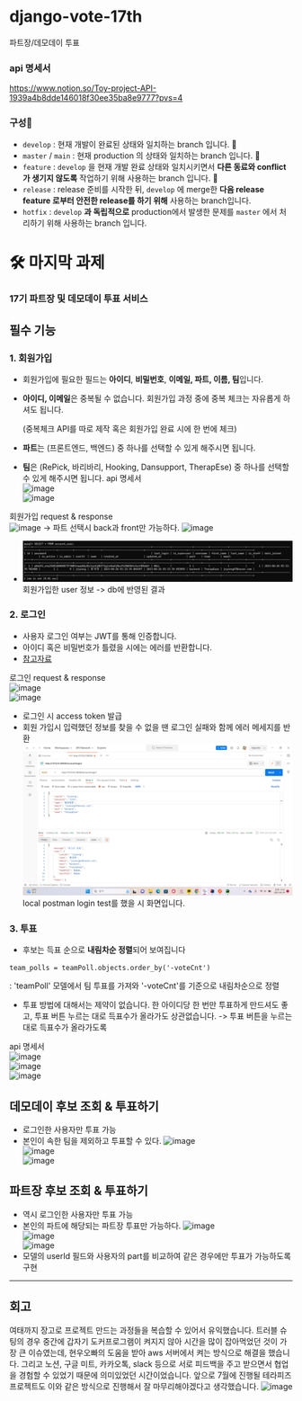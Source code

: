 # django-vote-17th
파트장/데모데이 투표

### api 명세서
https://www.notion.so/Toy-project-API-1939a4b8dde146018f30ee35ba8e9777?pvs=4

### 구성🍒

- `develop` : 현재 개발이 완료된 상태와 일치하는 branch 입니다. 🍒
- `master` / `main` : 현재 production 의 상태와 일치하는 branch 입니다. 🍒
- `feature` : `develop` 을 현재 개발 완료 상태와 일치시키면서 **다른 동료와 conflict가 생기지 않도록** 작업하기 위해 사용하는 branch 입니다. 🍒
- `release` : release 준비를 시작한 뒤, `develop` 에 merge한 **다음 release feature 로부터 안전한 release를 하기 위해** 사용하는 branch입니다.
- `hotfix` : `develop` **과 독립적으로** production에서 발생한 문제를 `master` 에서 처리하기 위해 사용하는 branch 입니다.


# 🛠️ **마지막 과제**

### **17기 파트장 및 데모데이 투표 서비스**

## 필수 기능

### 1. 회원가입

- 회원가입에 필요한 필드는 **아이디**, **비밀번호**, **이메일, 파트, 이름, 팀**입니다.
- **아이디, 이메일**은 중복될 수 없습니다. 
회원가입 과정 중에 중복 체크는 자유롭게 하셔도 됩니다.
    
    (중복체크 API를 따로 제작 혹은 회원가입 완료 시에 한 번에 체크)
    
- **파트**는 (프론트엔드, 백엔드) 중 하나를 선택할 수 있게 해주시면 됩니다.
- **팀**은 (RePick, 바리바리, Hooking, Dansupport, TherapEse) 중 하나를 선택할 수 있게 해주시면 됩니다.
api 명세서  
![image](https://github.com/TherapEase-CEOS/django-vote-17th/assets/90204371/33eb520c-2fd1-49d9-aa3a-e37d328a6c45)  
![image](https://github.com/TherapEase-CEOS/django-vote-17th/assets/90204371/8723970c-ae51-4297-8f21-c78fc098f619)  

회원가입 request & response  
![image](https://github.com/TherapEase-CEOS/django-vote-17th/assets/90204371/4ebd2198-bb28-4a31-ac4b-4e4a80b46885)
-> 파트 선택시 back과 front만 가능하다.
![image](https://github.com/TherapEase-CEOS/django-vote-17th/assets/90204371/d02e2893-96a2-4535-bcc1-1e835476340c)
- ![img_1.png](img_1.png)
회원가입한 user 정보 -> db에 반영된 결과

### 2. 로그인

- 사용자 로그인 여부는 JWT를 통해 인증합니다.
- 아이디 혹은 비밀번호가 틀렸을 시에는 에러를 반환합니다.
- [참고자료](https://django-rest-framework-simplejwt.readthedocs.io/en/latest/getting_started.html)

로그인 request & response  
![image](https://github.com/TherapEase-CEOS/django-vote-17th/assets/90204371/86399dc8-0fdb-4c86-a7fa-44da07586f32)  
![image](https://github.com/TherapEase-CEOS/django-vote-17th/assets/90204371/68bb63ea-5dd2-4a37-878c-8555567a7cd9)  
- 로그인 시 access token 발급
- 회원 가입시 입력했던 정보를 찾을 수 없을 땐 로그인 실패와 함께 에러 메세지를 반환
![img.png](img.png)
local postman login test를 했을 시 화면입니다. 




### 3. 투표

- 후보는 득표 순으로 **내림차순 정렬**되어 보여집니다
```angular2html
team_polls = teamPoll.objects.order_by('-voteCnt')
```
: 'teamPoll' 모델에서 팀 투표를 가져와 '-voteCnt'를 기준으로 내림차순으로 정렬
- 투표 방법에 대해서는 제약이 없습니다. 한 아이디당 한 번만 투표하게 만드셔도 좋고, 투표 버튼 누르는 대로 득표수가 올라가도 상관없습니다.
-> 투표 버튼을 누르는 대로 득표수가 올라가도록



api 명세서  
![image](https://github.com/TherapEase-CEOS/django-vote-17th/assets/90204371/beccc477-12d6-43d4-902f-8079bf3fcd34)  
![image](https://github.com/TherapEase-CEOS/django-vote-17th/assets/90204371/9eb2bab0-5272-49ec-91ba-91e98f8f94f7)  
![image](https://github.com/TherapEase-CEOS/django-vote-17th/assets/90204371/c3dae135-e987-4f11-833c-81601ee2bb88)  

## 데모데이 후보 조회 & 투표하기  
- 로그인한 사용자만 투표 가능
- 본인이 속한 팀을 제외하고 투표할 수 있다.
![image](https://github.com/TherapEase-CEOS/django-vote-17th/assets/90204371/bbec5eeb-c57c-41a5-9427-eb9053012023)  
![image](https://github.com/TherapEase-CEOS/django-vote-17th/assets/90204371/1f036675-f41a-41bb-826c-86fc4d5f97a7)  
![image](https://github.com/TherapEase-CEOS/django-vote-17th/assets/90204371/2e517d49-8b7b-4a2d-9f32-cacf6c97b901)  


## 파트장 후보 조회 & 투표하기  
- 역시 로그인한 사용자만 투표 가능
- 본인의 파트에 해당되는 파트장 투표만 가능하다.
![image](https://github.com/TherapEase-CEOS/django-vote-17th/assets/90204371/f945b487-98e0-4abc-957a-c41b9850b397)  
![image](https://github.com/TherapEase-CEOS/django-vote-17th/assets/90204371/6278cc88-b416-4163-ada8-a21f0d969ef1)  
![image](https://github.com/TherapEase-CEOS/django-vote-17th/assets/90204371/972ed4c9-d80c-4eb4-967b-aea49e972466) 
- 모델의 userId 필드와 사용자의 part를 비교하여 같은 경우에만 투표가 가능하도록 구현

----------------
## 회고
여태까지 장고로 프로젝트 만드는 과정들을 복습할 수 있어서 유익했습니다.
트러블 슈팅의 경우 중간에 갑자기 도커프로그램이 켜지지 않아 시간을 많이 잡아먹었던 것이 가장 큰 이슈였는데, 현우오빠의 도움을 받아 aws 서버에서 켜는 방식으로 해결을 했습니다. 
그리고 노션, 구글 미트, 카카오톡, slack 등으로 서로 피드백을 주고 받으면서 협업을 경험할 수 있었기 때문에 의미있었던 시간이었습니다.
앞으로 7월에 진행될 테라피즈 프로젝트도 이와 같은 방식으로 진행해서 잘 마무리해야겠다고 생각했습니다.
![image](https://github.com/TherapEase-CEOS/django-vote-17th/assets/90204371/c2048f91-d787-4168-bc69-77a887b6a667)


